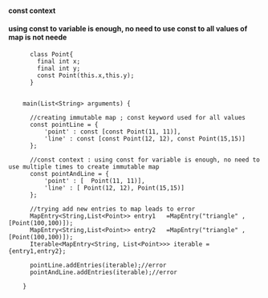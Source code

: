 #### const context 
#### using const to variable is enough, no need to use const to all values of map is not neede
  
          class Point{
            final int x;
            final int y;
            const Point(this.x,this.y);  
          }
        
        
        main(List<String> arguments) {
          
          //creating immutable map ; const keyword used for all values
          const pointLine = {
              'point' : const [const Point(11, 11)],
              'line' : const [const Point(12, 12), const Point(15,15)]
          };

          //const context : using const for variable is enough, no need to use multiple times to create immutable map
          const pointAndLine = {
              'point' : [  Point(11, 11)],
              'line' : [ Point(12, 12), Point(15,15)]
          };

          //trying add new entries to map leads to error
          MapEntry<String,List<Point>> entry1   =MapEntry("triangle" , [Point(100,100)]);
          MapEntry<String,List<Point>> entry2   =MapEntry("triangle" , [Point(100,100)]);
          Iterable<MapEntry<String, List<Point>>> iterable = {entry1,entry2};

          pointLine.addEntries(iterable);//error
          pointAndLine.addEntries(iterable);//error

        }
